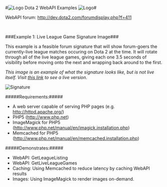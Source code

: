 #![Logo](http://server.danieljennings.net/dota2_logo.png) Dota 2 WebAPI Examples ![Logo](http://server.danieljennings.net/dota2_logo.png)#

WebAPI forum: http://dev.dota2.com/forumdisplay.php?f=411

<br>


###Example 1: Live League Game Signature Image###

This example is a feasible forum signature that will show forum-goers the currently-live league matches occuring on Dota 2 at the time. It will rotate through all of the live league games, giving each one 3.5 seconds of visibility before moving onto the next and wrapping back around to the first.

*This image is an example of what the signature looks like, but is not live itself. Visit [this link](http://server.danieljennings.net/live_league_signature.php) to see a live version.*

![Signature](http://server.danieljennings.net/example_live_league_signature.gif)

#####Requirements:#####
* A web server capable of serving PHP pages (e.g. http://httpd.apache.org/)
* PHP5 (http://www.php.net)
* ImageMagick for PHP5 (http://www.php.net/manual/en/imagick.installation.php)
* Memcached for PHP5 (http://www.php.net/manual/en/memcached.installation.php)

#####Demonstrates:#####
* WebAPI: GetLeagueListing
* WebAPI: GetLiveLeagueGames
* Caching: Using Memcached to reduce latency by caching WebAPI results
* Images: Using ImageMagick to render images on-demand.

<br>
